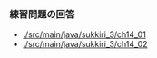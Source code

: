 
### 練習問題の回答

- [./src/main/java/sukkiri_3/ch14_01](./src/main/java/sukkiri_3/ch14_01)
- [./src/main/java/sukkiri_3/ch14_02](./src/main/java/sukkiri_3/ch14_02)
